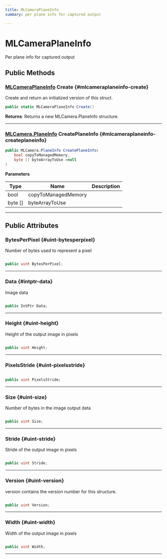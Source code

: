 ```yaml
---
title: MLCameraPlaneInfo
summary: per plane info for captured output 

---
```


# MLCameraPlaneInfo




Per plane info for captured output   





## Public Methods

### [MLCameraPlaneInfo](/unity-api/api/UnityEngine.XR.MagicLeap/MLCameraBase/NativeBindings/UnityEngine.XR.MagicLeap.MLCameraBase.NativeBindings.MLCameraPlaneInfo.md) Create {#mlcameraplaneinfo-create}

Create and return an initialized version of this struct. 

```csharp
public static MLCameraPlaneInfo Create()
```






**Returns**: Returns a new MLCamera.PlaneInfo structure.



-----------

### [MLCamera.PlaneInfo](/unity-api/api/UnityEngine.XR.MagicLeap/MLCameraBase/UnityEngine.XR.MagicLeap.MLCameraBase.PlaneInfo.md) CreatePlaneInfo {#mlcameraplaneinfo-createplaneinfo}

```csharp
public MLCamera.PlaneInfo CreatePlaneInfo(
    bool copyToManagedMemory,
    byte [] byteArrayToUse =null
)
```


**Parameters**

| Type | Name  | Description  | 
|--|--|--|
| bool |copyToManagedMemory||
| byte [] |byteArrayToUse||






-----------

## Public Attributes

### BytesPerPixel {#uint-bytesperpixel}

Number of bytes used to represent a pixel 

```csharp

public uint BytesPerPixel;

```






-----------

### Data {#intptr-data}

Image data 

```csharp

public IntPtr Data;

```






-----------

### Height {#uint-height}

Height of the output image in pixels 

```csharp

public uint Height;

```






-----------

### PixelsStride {#uint-pixelsstride}

```csharp

public uint PixelsStride;

```






-----------

### Size {#uint-size}

Number of bytes in the image output data 

```csharp

public uint Size;

```






-----------

### Stride {#uint-stride}

Stride of the output image in pixels 

```csharp

public uint Stride;

```






-----------

### Version {#uint-version}

version contains the version number for this structure. 

```csharp

public uint Version;

```






-----------

### Width {#uint-width}

Width of the output image in pixels 

```csharp

public uint Width;

```






-----------

